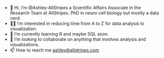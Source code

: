 - 👋 Hi, I’m @Ashley-AllStripes a Scientific Affairs Associate in the Research Team at AllStripes. PhD in neuro cell biology but mostly a data nerd.
- 👩‍💻 I’m interested in reducing time from A to Z for data analysis to visualization.
- 🌱 I’m currently learning R and maybe SQL soon.
- 💪 I’m looking to collaborate on anything that involves analysis and visualizations.
- 📫 How to reach me ashley@allstripes.com

<!---
Ashley-AllStripes/Ashley-AllStripes is a ✨ special ✨ repository because its `README.md` (this file) appears on your GitHub profile.
You can click the Preview link to take a look at your changes.
--->

